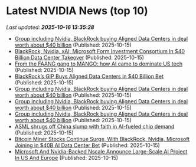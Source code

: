 # Latest NVIDIA News (top 10)
_Last updated: **2025-10-16 13:35:28**_

- [Group including Nvidia, BlackRock buying Aligned Data Centers in deal worth about $40 billion](https://biztoc.com/x/0859a6ef9df79b9a) (Published: 2025-10-15)
- [BlackRock, Nvidia, xAI, Microsoft Form Investment Consortium In $40 Billion Data Center Takeover](https://biztoc.com/x/462e8ac33447165a) (Published: 2025-10-15)
- [From the FAANG gang to MANGO: how AI came to dominate US tech](https://economictimes.indiatimes.com/tech/artificial-intelligence/from-the-faang-gang-to-mango-how-ai-came-to-dominate-us-tech/articleshow/124581621.cms) (Published: 2025-10-15)
- [BlackRock’s GIP Buys Aligned Data Centers in $40 Billion Bet](https://financialpost.com/pmn/business-pmn/blackrocks-gip-buys-aligned-data-centers-in-40-billion-bet) (Published: 2025-10-15)
- [Group including Nvidia, BlackRock buying Aligned Data Centers in deal worth about $40 billion](https://finance.yahoo.com/news/group-including-nvidia-blackrock-buying-132324589.html) (Published: 2025-10-15)
- [Group including Nvidia, BlackRock buying Aligned Data Centers in deal worth about $40 billion](https://finance.yahoo.com/news/group-including-nvidia-blackrock-buying-132324494.html) (Published: 2025-10-15)
- [Group including Nvidia, BlackRock buying Aligned Data Centers in deal worth about $40 billion](https://www.wsbtv.com/news/business/group-including/LP6LAGBAQM2XNJQG3A7OLJFOXE/) (Published: 2025-10-15)
- [ASML shrugs off China slump with faith in AI-fueled chip demand](https://www.theregister.com/2025/10/15/asml_q3_2025/) (Published: 2025-10-15)
- [Bitcoin Miner Stocks Continue Surge, With BlackRock, Nvidia, Microsoft Joining in $40B AI Data Center Bet](https://www.coindesk.com/markets/2025/10/15/bitcoin-miner-stocks-continue-surge-with-blackrock-nvidia-microsoft-joining-in-usd40b-ai-data-center-bet) (Published: 2025-10-15)
- [Microsoft And Nvidia-Backed Nscale Announce Large-Scale AI Project In US And Europe](https://biztoc.com/x/ea77845fac25460b) (Published: 2025-10-15)
